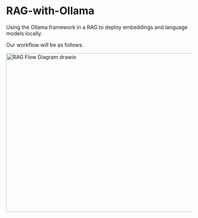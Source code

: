 # RAG-with-Ollama
Using the Ollama framework in a RAG to deploy embeddings and language models locally.

Our workflow will be as follows:

<img width="708" height="431" alt="RAG Flow Diagram drawio" src="https://github.com/user-attachments/assets/ac0191f8-3bde-411a-ab84-e8ef65a7d377" />
